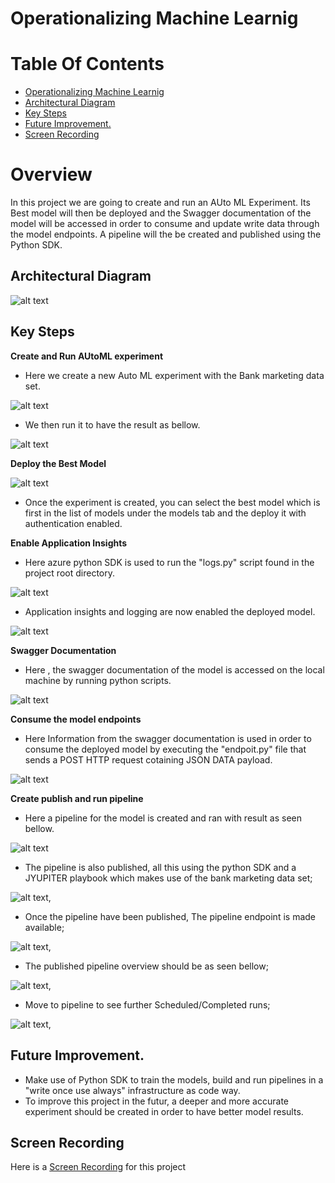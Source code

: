 # Operationalizing Machine Learnig

# Table Of Contents

- [Operationalizing Machine Learnig](#operationalizing-machine-learnig)    
- [Architectural Diagram](#architectural-diagram)    
- [Key Steps](#key-steps)    
- [Future Improvement.](#future-improvement)    
- [Screen Recording](#screen-recording)



# Overview

In this project we are going to create and run an AUto ML Experiment. Its Best model will then be deployed and the Swagger documentation of the model will be accessed in order to consume and update write data through the model endpoints. A pipeline will the be created and published using the Python SDK.

## Architectural Diagram

![alt text](https://github.com/disposetest1/project/blob/master/architectural_diagram.jpg)



## Key Steps
**Create and Run AUtoML experiment** 

- Here we create a new Auto ML experiment with the Bank marketing data set.

![alt text](https://github.com/disposetest1/project/blob/master/1_registered_datasets.jpg)

  - We then run it to have the result as bellow.  

![alt text](https://github.com/disposetest1/project/blob/master/2_experiment_completed.jpg)



**Deploy the Best Model**

![alt text](https://github.com/disposetest1/project/blob/master/3_best_model.jpg)

- Once the experiment is created, you can select the best model which is first in the list of models under the models tab and the deploy it with authentication enabled.


**Enable Application Insights**

- Here azure python SDK is used to run the "logs.py" script found in the project root directory. 

![alt text](https://github.com/disposetest1/project/blob/master/5_enabled_logging.jpg)

- Application insights and logging are now enabled the deployed model.

![alt text](https://github.com/disposetest1/project/blob/master/4_application_insigths_enabled.jpg)


**Swagger Documentation**

- Here , the swagger documentation of the model is accessed on the local machine by running python scripts.

![alt text](https://github.com/disposetest1/project/blob/master/6_swagger.jpg)


**Consume the model endpoints**

- Here Information from the swagger documentation is used in order to consume the deployed model by executing the "endpoit.py" file that sends a POST HTTP request cotaining JSON DATA payload.

![alt text](https://github.com/disposetest1/project/blob/master/7_endpoint_output.jpg)


**Create publish and run pipeline**

- Here a pipeline for the model is created and ran with result as seen bellow.

![alt text](https://github.com/disposetest1/project/blob/master/8_pipeline_created.jpg)


- The pipeline is also published, all this using the python SDK and  a JYUPITER playbook  which makes use of the bank marketing data set;

![alt text](https://github.com/disposetest1/project/blob/master/10_bankmarketing_dataset.jpg),

- Once the pipeline have been published, The pipeline endpoint is made available;

![alt text](https://github.com/disposetest1/project/blob/master/9_pipeline_endpoint.jpg),

- The published pipeline overview should be as seen bellow;

![alt text](https://github.com/disposetest1/project/blob/master/11_published_pipeline_overview.jpg),

- Move to pipeline to see further Scheduled/Completed runs;

![alt text](https://github.com/disposetest1/project/blob/master/13_scheduled_runs.jpg),



## Future Improvement. 
- Make use of Python SDK to train the models, build and run pipelines  in a "write once use always" infrastructure as code way.
- To improve this project in the futur, a deeper and more accurate experiment should be created in order to have better model results.

## Screen Recording
Here is a [Screen Recording](https://youtu.be/wbO601xOD90) for this project